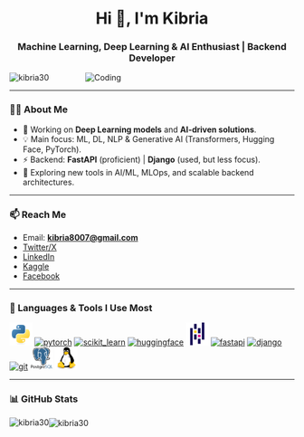 <h1 align="center">Hi 👋, I'm Kibria</h1>
<h3 align="center">Machine Learning, Deep Learning & AI Enthusiast | Backend Developer</h3>

<img align="right" alt="Coding" width="370" src="https://cdn.dribbble.com/users/1162077/screenshots/3848914/programmer.gif" />

<p align="left">
  <img src="https://komarev.com/ghpvc/?username=kibria30&label=Profile%20views&color=0e75b6&style=flat" alt="kibria30" />
</p>

---

### 👨‍💻 About Me
- 🔭 Working on **Deep Learning models** and **AI-driven solutions**.
- 💡 Main focus: ML, DL, NLP & Generative AI (Transformers, Hugging Face, PyTorch).
- ⚡ Backend: **FastAPI** (proficient) | **Django** (used, but less focus).
- 🌱 Exploring new tools in AI/ML, MLOps, and scalable backend architectures.

---

### 📫 Reach Me
- Email: **kibria8007@gmail.com**
- [Twitter/X](https://x.com/kibria30)
- [LinkedIn](https://www.linkedin.com/in/md-kibria-hossen-roni-428112294/)
- [Kaggle](https://www.kaggle.com/kibriahossen)
- [Facebook](https://www.facebook.com/md.kibria.hossen.96/)

---

### 🧠 Languages & Tools I Use Most

<p align="left">
  <a href="https://www.python.org" target="_blank"><img src="https://raw.githubusercontent.com/devicons/devicon/master/icons/python/python-original.svg" alt="python" width="40" height="40"/></a>
  <a href="https://pytorch.org/" target="_blank"><img src="https://www.vectorlogo.zone/logos/pytorch/pytorch-icon.svg" alt="pytorch" width="40" height="40"/></a>
  <a href="https://scikit-learn.org/" target="_blank"><img src="https://upload.wikimedia.org/wikipedia/commons/0/05/Scikit_learn_logo_small.svg" alt="scikit_learn" width="40" height="40"/></a>
  <a href="https://huggingface.co/" target="_blank"><img src="https://avatars.githubusercontent.com/u/25720743?s=200&v=4" alt="huggingface" width="40" height="40"/></a>
  <a href="https://pandas.pydata.org/" target="_blank"><img src="https://raw.githubusercontent.com/devicons/devicon/master/icons/pandas/pandas-original.svg" alt="pandas" width="40" height="40"/></a>
  <a href="https://fastapi.tiangolo.com/" target="_blank"><img src="https://avatars.githubusercontent.com/u/51670963?s=200&v=4" alt="fastapi" width="40" height="40"/></a>
  <a href="https://www.djangoproject.com/" target="_blank"><img src="https://cdn.worldvectorlogo.com/logos/django.svg" alt="django" width="40" height="40"/></a>
  <a href="https://git-scm.com/" target="_blank"><img src="https://www.vectorlogo.zone/logos/git-scm/git-scm-icon.svg" alt="git" width="40" height="40"/></a>
  <a href="https://www.postgresql.org" target="_blank"><img src="https://raw.githubusercontent.com/devicons/devicon/master/icons/postgresql/postgresql-original-wordmark.svg" alt="postgresql" width="40" height="40"/></a>
  <a href="https://www.linux.org/" target="_blank"><img src="https://raw.githubusercontent.com/devicons/devicon/master/icons/linux/linux-original.svg" alt="linux" width="40" height="40"/></a>
</p>

---

### 📊 GitHub Stats

<p>
  <img align="left" src="https://github-readme-stats.vercel.app/api/top-langs?username=kibria30&show_icons=true&locale=en&layout=compact" alt="kibria30" />
</p>
<p>
  <img align="center" src="https://github-readme-stats.vercel.app/api?username=kibria30&show_icons=true&locale=en" alt="kibria30" />
</p>
